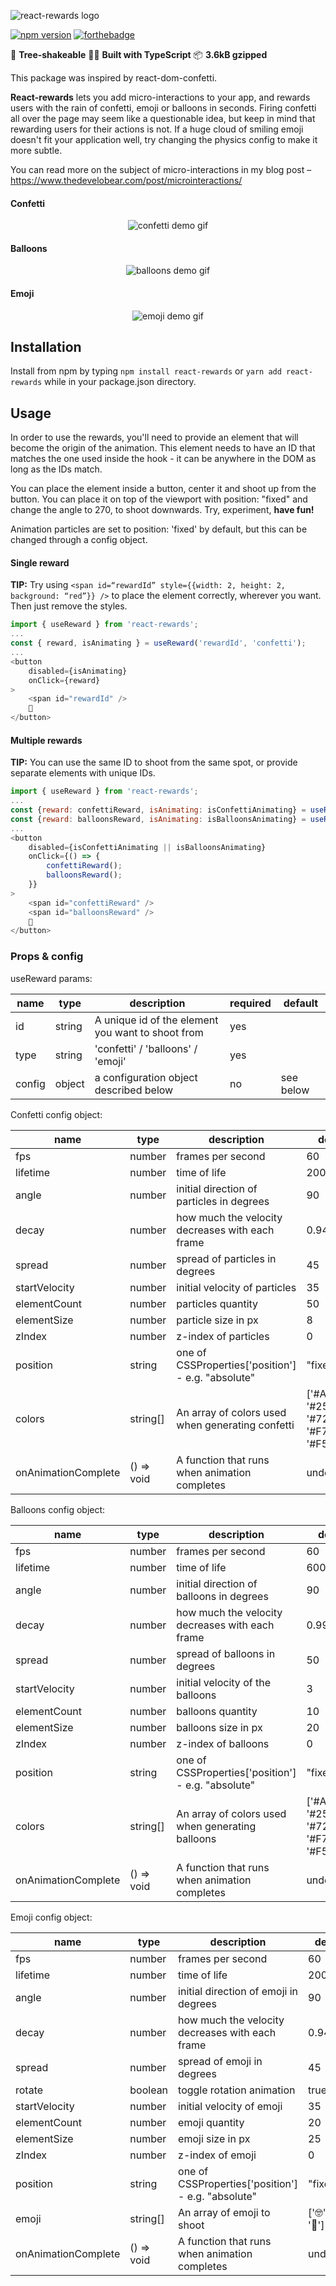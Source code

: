 ![react-rewards logo](assets/react-rewards.png?raw=true "react-rewards")

[![npm version](https://badge.fury.io/js/react-rewards.svg)](https://badge.fury.io/js/react-rewards) [![forthebadge](https://forthebadge.com/images/badges/makes-people-smile.svg)](https://forthebadge.com)

:evergreen_tree: **Tree-shakeable**
:female_detective: **Built with TypeScript**
:package: **3.6kB gzipped**

This package was inspired by react-dom-confetti.

**React-rewards** lets you add micro-interactions to your app, and rewards users with the rain of confetti, emoji or balloons in seconds.
Firing confetti all over the page may seem like a questionable idea, but keep in mind that rewarding users for their actions is not.
If a huge cloud of smiling emoji doesn't fit your application well, try changing the physics config to make it more subtle.

You can read more on the subject of micro-interactions in my blog post – https://www.thedevelobear.com/post/microinteractions/

#### Confetti
<p align="center">
<img alt='confetti demo gif' src="assets/confetti.gif"/>
</p>

#### Balloons
<p align="center">
<img alt='balloons demo gif' src="assets/balloons.gif"/>
</p>

#### Emoji
<p align="center">
<img alt='emoji demo gif' src="assets/emoji.gif"/>
</p>

## Installation

Install from npm by typing ```npm install react-rewards``` or ```yarn add react-rewards``` while in your package.json directory.

## Usage

In order to use the rewards, you'll need to provide an element that will become the origin of the animation. This element needs to have an ID that matches the one used inside the hook - it can be anywhere in the DOM as long as the IDs match.

You can place the element inside a button, center it and shoot up from the button.
You can place it on top of the viewport with position: "fixed" and change the angle to 270, to shoot downwards.
Try, experiment, **have fun!**

Animation particles are set to position: 'fixed' by default, but this can be changed through a config object.

#### Single reward

**TIP:** Try using `<span id=“rewardId” style={{width: 2, height: 2, background: “red”}} />` to place the element correctly, wherever you want. Then just remove the styles.

```js
import { useReward } from 'react-rewards';
...
const { reward, isAnimating } = useReward('rewardId', 'confetti');
...
<button
    disabled={isAnimating}
    onClick={reward}
>
    <span id="rewardId" />
    🎉
</button>
```

#### Multiple rewards
**TIP:** You can use the same ID to shoot from the same spot, or provide separate elements with unique IDs.
```js
import { useReward } from 'react-rewards';
...
const {reward: confettiReward, isAnimating: isConfettiAnimating} = useReward('confettiReward', 'confetti');
const {reward: balloonsReward, isAnimating: isBalloonsAnimating} = useReward('balloonsReward', 'balloons');
...
<button
    disabled={isConfettiAnimating || isBalloonsAnimating}
    onClick={() => {
        confettiReward();
        balloonsReward();
    }}
>
    <span id="confettiReward" />
    <span id="balloonsReward" />
    🎉
</button>
```

### Props & config

useReward params:

| name            | type   | description                                            | required   |default      |
|-----------------|--------|--------------------------------------------------------|------------|-------------|
| id              | string | A unique id of the element you want to shoot from      | yes        |             |
| type            | string | 'confetti' / 'balloons' / 'emoji'                      | yes        |             |
| config          | object | a configuration object described below                 | no         |see below    |

Confetti config object: 

| name                | type   | description                                        | default                                                 |
|---------------------|--------|----------------------------------------------------|---------------------------------------------------------|
| fps                 | number | frames per second                                  | 60                                                      |
| lifetime            | number | time of life                                       | 200                                                     |
| angle               | number | initial direction of particles in degrees          | 90                                                      |
| decay               | number | how much the velocity decreases with each frame    | 0.94                                                    |
| spread              | number | spread of particles in degrees                     | 45                                                      |
| startVelocity       | number | initial velocity of particles                      | 35                                                      |
| elementCount        | number | particles quantity                                 | 50                                                      |
| elementSize         | number | particle size in px                                | 8                                                       |
| zIndex              | number | z-index of particles                               | 0                                                       |
| position            | string | one of CSSProperties['position'] - e.g. "absolute" | "fixed"                                                 |
| colors              | string[]| An array of colors used when generating confetti   | ['#A45BF1', '#25C6F6', '#72F753', '#F76C88', '#F5F770'] |
| onAnimationComplete | () => void | A function that runs when animation completes      | undefined                                               |

Balloons config object:

| name            | type   | description                                            | default                   |
|-----------------|--------|--------------------------------------------------------|---------------------------|
| fps                 | number | frames per second                                  | 60                        |
| lifetime        | number | time of life                                           | 600                       |
| angle           | number | initial direction of balloons in degrees               | 90                        |
| decay           | number | how much the velocity decreases with each frame        | 0.999                     |
| spread          | number | spread of balloons in degrees                          | 50                        |
| startVelocity   | number | initial velocity of the balloons                       | 3                         |
| elementCount    | number | balloons quantity                                      | 10                        |
| elementSize     | number | balloons size in px                                    | 20                        |
| zIndex          | number | z-index of balloons                                    | 0                         |
| position        | string | one of CSSProperties['position'] - e.g. "absolute"     | "fixed"                   |
| colors          | string[]| An array of colors used when generating balloons       |['#A45BF1', '#25C6F6', '#72F753', '#F76C88', '#F5F770']|
| onAnimationComplete | () => void | A function that runs when animation completes  | undefined                 |

Emoji config object:

| name            | type   | description                                            | default                   |
|-----------------|--------|--------------------------------------------------------|---------------------------|
| fps                 | number | frames per second                                  | 60                        |
| lifetime        | number | time of life                                           | 200                       |
| angle           | number | initial direction of emoji in degrees                  | 90                        |
| decay           | number | how much the velocity decreases with each frame        | 0.94                      |
| spread          | number | spread of emoji in degrees                             | 45                        |
| rotate          | boolean| toggle rotation animation                              | true                      |
| startVelocity   | number | initial velocity of emoji                              | 35                        |
| elementCount    | number | emoji quantity                                         | 20                        |
| elementSize     | number | emoji size in px                                       | 25                        |
| zIndex          | number | z-index of emoji                                       | 0                         |
| position        | string | one of CSSProperties['position'] - e.g. "absolute"     | "fixed"                   |
| emoji           | string[]| An array of emoji to shoot                            |['🤓', '😊', '🥳']         |
| onAnimationComplete | () => void | A function that runs when animation completes  | undefined                 |
